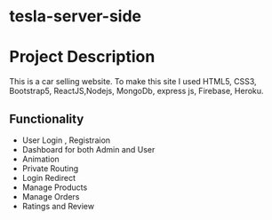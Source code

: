 # tesla-server-side

# Project Description

This is a car selling website. To make this site I used HTML5, CSS3, Bootstrap5, ReactJS,Nodejs, MongoDb, express js, Firebase, Heroku.

## Functionality

- User Login , Registraion
- Dashboard for both Admin and User
- Animation
- Private Routing
- Login Redirect
- Manage Products
- Manage Orders
- Ratings and Review
